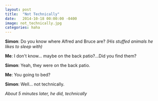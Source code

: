 ```yaml
---
layout: post
title:  "Not Technically"
date:   2014-10-18 00:00:00 -0400
image: not_technically.jpg
categories: haha
---
```


**Simon**: Do you know where Alfred and Bruce are? *(His stuffed animals he likes to sleep with)*

**Me**: I don't know... maybe on the back patio?...Did you find them?

**Simon**: Yeah, they were on the back patio.

**Me**: You going to bed?

**Simon**: Well... not technically.

*About 5 minutes later, he did, technically*
